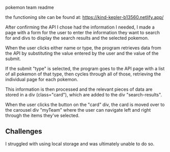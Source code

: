 pokemon team readme

the functioning site can be found at: https://kind-kepler-b13560.netlify.app/

After confirming the API I chose had the information I needed, I made a page with a form for the user to enter the information they want to search for and divs to display the search results and the selected pokemon.

When the user clicks either name or type, the program retrieves data from the API by substituting the value entered by the user and the value of the submit.

If the submit "type" is selected, the program goes to the API page with a list of all pokemon of that type, then cycles through all of those, retrieving the individual page for each pokemon.

This information is then processed and the relevant pieces of data are stored in a div (class="card"), which are added to the div "search-results".

When the user clicks the button on the "card" div, the card is moved over to the carousel div "myTeam" where the user can navigate left and right through the items they've selected.

 ## Challenges ##
 I struggled with using local storage and was ultimately unable to do so.
